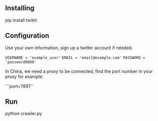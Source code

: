 ## Installing

pip install twikit

## Configuration

Use your own information, sign up a twitter account if needed.

```USERNAME = 'example_user'```
```EMAIL = 'email@example.com'```
```PASSWORD = 'password0000'```

In China, we need a proxy to be connected, find the port number in your proxy
for example:

```port=7897``

## Run 
python crawler.py
